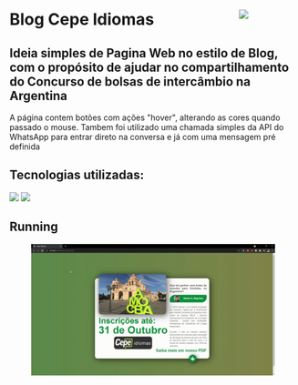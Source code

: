 # Blog Cepe Idiomas  <img  src="https://www.cepeidiomas.com.br/assets/images/logo-cepe-idiomas-b-en-blanco-1010x292.png" style="width: 20%" align="right">

## Ideia simples de Pagina Web no estilo de Blog, com o propósito de ajudar no compartilhamento do Concurso de bolsas de intercâmbio na Argentina

A página contem botões com ações "hover", alterando as cores quando passado o mouse. Tambem foi utilizado uma chamada simples da API do WhatsApp para entrar direto na conversa e já com uma mensagem pré definida

## Tecnologias utilizadas:

<img  src="https://img.shields.io/badge/HTML5-E34F26?style=for-the-badge&logo=html5&logoColor=white"> <img  src="https://img.shields.io/badge/CSS3-1572B6?style=for-the-badge&logo=css3&logoColor=white">

## Running
<p align="center"> <img  src="https://github.com/steniodr/blog-cepe-idiomas/blob/main/img/Cepe-Idiomas-Demo.gif" alt="page running" width=85%> </p>
